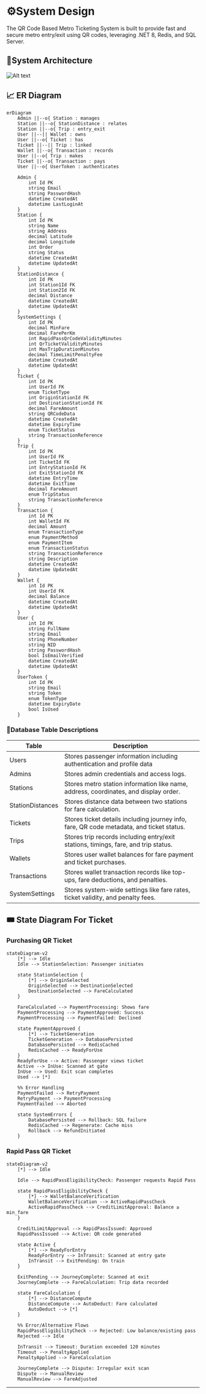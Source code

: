 
#  ⚙️System Design

The QR Code Based Metro Ticketing System is built to provide fast and secure metro entry/exit using QR codes, leveraging .NET 8, Redis, and SQL Server.

## 🎨System Architecture

![Alt text](Images/system-architecture-one.svg)

## 📈 ER Diagram

```mermaid
erDiagram
    Admin ||--o{ Station : manages
    Station ||--o{ StationDistance : relates
    Station ||--o{ Trip : entry_exit
    User ||--|| Wallet : owns
    User ||--o{ Ticket : has
    Ticket ||--|| Trip : linked
    Wallet ||--o{ Transaction : records
    User ||--o{ Trip : makes
    Ticket ||--o{ Transaction : pays
    User ||--o{ UserToken : authenticates

    Admin {
        int Id PK
        string Email
        string PasswordHash
        datetime CreatedAt
        datetime LastLoginAt
    }
    Station {
        int Id PK
        string Name
        string Address
        decimal Latitude
        decimal Longitude
        int Order
        string Status
        datetime CreatedAt
        datetime UpdatedAt
    }
    StationDistance {
        int Id PK
        int Station1Id FK
        int Station2Id FK
        decimal Distance
        datetime CreatedAt
        datetime UpdatedAt
    }
    SystemSettings {
        int Id PK
        decimal MinFare
        decimal FarePerKm
        int RapidPassQrCodeValidityMinutes
        int QrTicketValidityMinutes
        int MaxTripDurationMinutes
        decimal TimeLimitPenaltyFee
        datetime CreatedAt
        datetime UpdatedAt
    }
    Ticket {
        int Id PK
        int UserId FK
        enum TicketType
        int OriginStationId FK
        int DestinationStationId FK
        decimal FareAmount
        string QRCodeData
        datetime CreatedAt
        datetime ExpiryTime
        enum TicketStatus
        string TransactionReference
    }
    Trip {
        int Id PK
        int UserId FK
        int TicketId FK
        int EntryStationId FK
        int ExitStationId FK
        datetime EntryTime
        datetime ExitTime
        decimal FareAmount
        enum TripStatus
        string TransactionReference
    }
    Transaction {
        int Id PK
        int WalletId FK
        decimal Amount
        enum TransactionType
        enum PaymentMethod
        enum PaymentItem
        enum TransactionStatus
        string TransactionReference
        string Description
        datetime CreatedAt
        datetime UpdatedAt
    }
    Wallet {
        int Id PK
        int UserId FK
        decimal Balance
        datetime CreatedAt
        datetime UpdatedAt
    }
    User {
        int Id PK
        string FullName
        string Email
        string PhoneNumber
        string NID
        string PasswordHash
        bool IsEmailVerified
        datetime CreatedAt
        datetime UpdatedAt
    }
    UserToken {
        int Id PK
        string Email
        string Token
        enum TokenType
        datetime ExpiryDate
        bool IsUsed
    }

```


### 🧩Database Table Descriptions

| Table           | Description                                                                                     |
|----------------|-------------------------------------------------------------------------------------------------|
| Users          | Stores passenger information including authentication and profile data        |
| Admins         | Stores admin credentials and access logs.                                              |
| Stations       | Stores metro station information like name, address, coordinates, and display order.             |
| StationDistances | Stores distance data between two stations for fare calculation.                               |
| Tickets        | Stores ticket details including journey info, fare, QR code metadata, and ticket status.         |
| Trips          | Stores trip records including entry/exit stations, timings, fare, and trip status.               |
| Wallets        | Stores user wallet balances for fare payment and ticket purchases.                               |
| Transactions   | Stores wallet transaction records like top-ups, fare deductions, and penalties.                  |
| SystemSettings | Stores system-wide settings like fare rates, ticket validity, and penalty fees.                  |



## 🎟️ State Diagram For Ticket

### Purchasing QR Ticket

```mermaid
stateDiagram-v2
    [*] --> Idle
    Idle --> StationSelection: Passenger initiates
    
    state StationSelection {
        [*] --> OriginSelected
        OriginSelected --> DestinationSelected
        DestinationSelected --> FareCalculated
    }
    
    FareCalculated --> PaymentProcessing: Shows fare
    PaymentProcessing --> PaymentApproved: Success
    PaymentProcessing --> PaymentFailed: Declined
    
    state PaymentApproved {
        [*] --> TicketGeneration
        TicketGeneration --> DatabasePersisted
        DatabasePersisted --> RedisCached
        RedisCached --> ReadyForUse
    }
    ReadyForUse --> Active: Passenger views ticket
    Active --> InUse: Scanned at gate
    InUse --> Used: Exit scan completes
    Used --> [*]

    %% Error Handling
    PaymentFailed --> RetryPayment
    RetryPayment --> PaymentProcessing
    PaymentFailed --> Aborted
    
    state SystemErrors {
        DatabasePersisted --> Rollback: SQL failure
        RedisCached --> Regenerate: Cache miss
        Rollback --> RefundInitiated
    }
```
### Rapid Pass QR Ticket

```mermaid
stateDiagram-v2
    [*] --> Idle

    Idle --> RapidPassEligibilityCheck: Passenger requests Rapid Pass
    
    state RapidPassEligibilityCheck {
        [*] --> WalletBalanceVerification
        WalletBalanceVerification --> ActiveRapidPassCheck
        ActiveRapidPassCheck --> CreditLimitApproval: Balance ≥ min_fare
    }
    
    CreditLimitApproval --> RapidPassIssued: Approved
    RapidPassIssued --> Active: QR code generated
    
    state Active {
        [*] --> ReadyForEntry
        ReadyForEntry --> InTransit: Scanned at entry gate
        InTransit --> ExitPending: On train
    }
    
    ExitPending --> JourneyComplete: Scanned at exit
    JourneyComplete --> FareCalculation: Trip data recorded
    
    state FareCalculation {
        [*] --> DistanceCompute
        DistanceCompute --> AutoDeduct: Fare calculated
        AutoDeduct --> [*]
    }
    
    %% Error/Alternative Flows
    RapidPassEligibilityCheck --> Rejected: Low balance/existing pass
    Rejected --> Idle
    
    InTransit --> Timeout: Duration exceeded 120 minutes
    Timeout --> PenaltyApplied
    PenaltyApplied --> FareCalculation
    
    JourneyComplete --> Dispute: Irregular exit scan
    Dispute --> ManualReview
    ManualReview --> FareAdjusted
```
---
